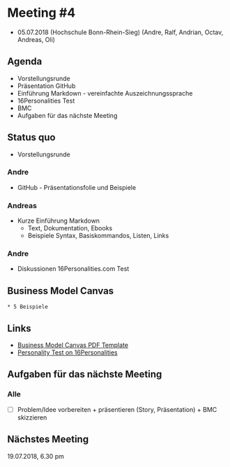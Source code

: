 # Meeting #4

* 05.07.2018 (Hochschule Bonn-Rhein-Sieg) (Andre, Ralf, Andrian, Octav, Andreas, Oli)

## Agenda

* Vorstellungsrunde 
* Präsentation GitHub
* Einführung Markdown - vereinfachte Auszeichnungssprache
* 16Personalities Test 
* BMC
* Aufgaben für das nächste Meeting

## Status quo

* Vorstellungsrunde

### Andre

* GitHub - Präsentationsfolie und Beispiele

### Andreas

* Kurze Einführung Markdown 
    * Text, Dokumentation, Ebooks
    * Beispiele Syntax, Basiskommandos, Listen, Links

### Andre

* Diskussionen 16Personalities.com Test 

## Business Model Canvas
    * 5 Beispiele 

## Links

* [Business Model Canvas PDF Template](https://canvanizer.com/downloads/business_model_canvas_poster.pdf)
* [Personality Test on 16Personalities](https://www.16personalities.com)

## Aufgaben für das nächste Meeting 


### Alle
* [ ] Problem/Idee vorbereiten + präsentieren (Story, Präsentation) +  BMC skizzieren 


## Nächstes Meeting

19.07.2018, 6.30 pm
